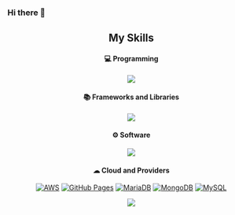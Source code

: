 ### Hi there 👋

<!--
**francorl/francorl** is a ✨ _special_ ✨ repository because its `README.md` (this file) appears on your GitHub profile.

Here are some ideas to get you started:

- 🔭 I’m currently working on ...
- 🌱 I’m currently learning ...
- 👯 I’m looking to collaborate on ...
- 🤔 I’m looking for help with ...
- 💬 Ask me about ...
- 📫 How to reach me: ...
- 😄 Pronouns: ...
- ⚡ Fun fact: ...
-->

<h2 align="center"> My Skills</h2>

<h4 align="center">💻 Programming </h4>

<p align="center">
  <a href="#">
    <img src="https://skillicons.dev/icons?i=js,html,css,cpp,java,python,php" />
  </a>
</p>



<h4 align="center">📚 Frameworks and Libraries</h4>


<p align="center">
  <a href="#">
    <img src="https://skillicons.dev/icons?i=bootstrap,github,react,unrealengine,githubactions" />
  </a>
</p>
  


<h4 align="center">⚙ Software</h4>


<p align="center">
  <a href="#">
    <img src="https://skillicons.dev/icons?i=apache,git,visualstudio,vscode,idea,eclipse" />
  </a>
</p>


<h4 align="center">☁ Cloud and Providers</h4>

<p align="center">
<a href="#"><img alt="AWS" src="https://img.shields.io/badge/AWS-232F3E.svg?logo=amazon-aws&logoColor=white"></a>
<a href="#"><img alt="GitHub Pages" src="https://img.shields.io/badge/GitHub%20Pages-327FC7.svg?logo=github&logoColor=white"></a>
<a href="#"><img alt="MariaDB" src="https://img.shields.io/badge/MariaDB-003545.svg?logo=mariadb&logoColor=white"></a>
<a href="#"><img alt="MongoDB" src="https://img.shields.io/badge/MongoDB-47A248.svg?logo=mongodb&logoColor=white"></a>
<a href="#"><img alt="MySQL" src="https://img.shields.io/badge/MySQL-00f.svg?logo=mysql&logoColor=white"></a>
</p>

<p align="center">
  <a href="#">
    <img src="https://skillicons.dev/icons?i=aws,git,mongodb,mysql" />
  </a>
</p>

<br/>

